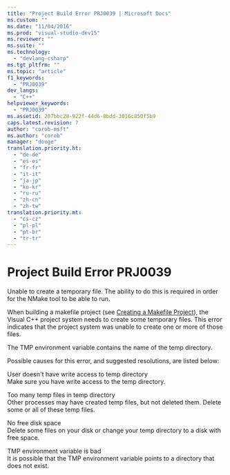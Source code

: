 ```yaml
---
title: "Project Build Error PRJ0039 | Microsoft Docs"
ms.custom: ""
ms.date: "11/04/2016"
ms.prod: "visual-studio-dev15"
ms.reviewer: ""
ms.suite: ""
ms.technology: 
  - "devlang-csharp"
ms.tgt_pltfrm: ""
ms.topic: "article"
f1_keywords: 
  - "PRJ0039"
dev_langs: 
  - "C++"
helpviewer_keywords: 
  - "PRJ0039"
ms.assetid: 207bbc28-922f-44d6-8bdd-3016c850f5b9
caps.latest.revision: 7
author: "corob-msft"
ms.author: "corob"
manager: "douge"
translation.priority.ht: 
  - "de-de"
  - "es-es"
  - "fr-fr"
  - "it-it"
  - "ja-jp"
  - "ko-kr"
  - "ru-ru"
  - "zh-cn"
  - "zh-tw"
translation.priority.mt: 
  - "cs-cz"
  - "pl-pl"
  - "pt-br"
  - "tr-tr"
---
```

# Project Build Error PRJ0039
Unable to create a temporary file. The ability to do this is required in order for the NMake tool to be able to run.  
  
 When building a makefile project (see [Creating a Makefile Project](/visual-cpp/ide/creating-a-makefile-project)), the Visual C++ project system needs to create some temporary files. This error indicates that the project system was unable to create one or more of those files.  
  
 The TMP environment variable contains the name of the temp directory.  
  
 Possible causes for this error, and suggested resolutions, are listed below:  
  
 User doesn't have write access to temp directory  
 Make sure you have write access to the temp directory.  
  
 Too many temp files in temp directory  
 Other processes may have created temp files, but not deleted them. Delete some or all of these temp files.  
  
 No free disk space  
 Delete some files on your disk or change your temp directory to a disk with free space.  
  
 TMP environment variable is bad  
 It is possible that the TMP environment variable points to a directory that does not exist.